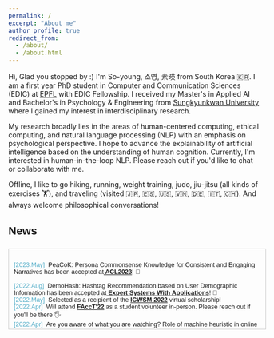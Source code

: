 ```yaml
---
permalink: /
excerpt: "About me"
author_profile: true
redirect_from: 
  - /about/
  - /about.html
---
```



Hi, Glad you stopped by :) I'm So-young, 소영, 素暎 from South Korea 🇰🇷. 
I am a first year PhD student in Computer and Communication Sciences (EDIC) at [EPFL](https://www.epfl.ch/education/phd/edic-computer-and-communication-sciences/) with EDIC Fellowship. I received my Master's in Applied AI and Bachelor's in Psychology & Engineering from [Sungkyunkwan University](https://www.skku.edu/eng/) where I gained my interest in interdisciplinary research. 

My research broadly lies in the areas of human-centered computing, ethical computing, and natural language processing (NLP) with an emphasis on psychological perspective. I hope to advance the explainability of artificial intelligence based on the understanding of human cognition. Currently, I'm interested in human-in-the-loop NLP. Please reach out if you'd like to chat or collaborate with me. 

Offline, I like to go hiking, running, weight training, judo, jiu-jitsu (all kinds of exercises 🏋️), and traveling (visited 🇯🇵, 🇪🇸, 🇺🇸, 🇻🇳, 🇩🇪, 🇮🇹, 🇨🇭). And always welcome philosophical conversations!


<h3 style="font-size: 22px; font-family: Raleway, sans-serif;">News</h3>

<div style="height:150px;width:100%;margin-right:25px;margin-bottom:5px;display:inline-block;text-align:left;padding-left:10px;padding-top:10px;border:1px solid #ccc;overflow:auto;font:15px Merriweather, sans-serif;">
  
<small>
  
<span style="color: #52adc8;">[2023.May]</span>&nbsp;&nbsp;PeaCoK: Persona Commonsense Knowledge for Consistent and Engaging Narratives has been accepted at<strong><u> ACL2023</u></strong>! 🥳
<br>  
<span style="color: #52adc8;">[2022.Aug]</span>&nbsp;&nbsp;DemoHash: Hashtag Recommendation based on User Demographic Information has been accepted at<strong><u> Expert Systems With Applications</u></strong>! 🥳
<br>
<span style="color: #52adc8;">[2022.May]</span>&nbsp;&nbsp;Selected as a recipient of the <strong><u>ICWSM 2022</u></strong> virtual scholarship!
<br>
<span style="color: #52adc8;">[2022.Apr]</span>&nbsp;&nbsp;Will attend <strong><u>FAccT'22</u></strong> as a student volunteer in-person. Please reach out if you'll be there 🖐
<br>
<span style="color: #52adc8;">[2022.Apr]</span>&nbsp;&nbsp;Are you aware of what you are watching? Role of machine heuristic in online content recommendations has been accepted for presentation at the <strong><u>ICWSM 2022</u></strong> Workshop on Cyber Social Threats (CySoc)! 🥳
<br>
<span style="color: #52adc8;">[2021.Dec]</span>&nbsp;&nbsp;Measuring Embedded Human-like Biases in Face Recognition Models has been accepted for presentation at the <strong><u>AAAI 2022</u></strong> Workshop on Artificial Intelligence with Biased or Scarce Data (AIBSD 2022)! 🌟
</small>
  
</div>

